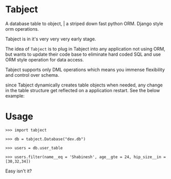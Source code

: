 Tabject
=======

A database table to object, | a striped down fast python ORM. Django style orm operations.

Tabject is in it's very very very early stage.

The idea of `Tabject` is to plug in Tabject into any application not using ORM, but wants to
update their code base to eliminate hard coded SQL and use ORM style operation for data access. 

Tabject supports only DML operations which means you immense flexibility and control over schema.

since Tabject dynamically creates table objects when needed, any change in the table structure 
get reflected on a application restart. See the below example:

Usage
======
```
>>> import tabject

>>> db = tabject.Database("dev.db")

>>> users = db.user_table

>>> users.filter(name__eq = 'Shabinesh', age__gte = 24, hip_size__in = [30,32,34])

```

Easy isn't it?
